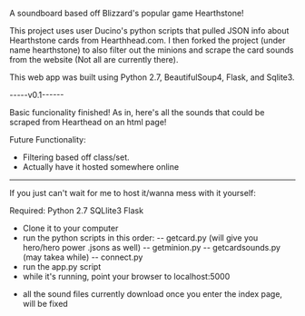 A soundboard based off Blizzard's popular game Hearthstone!

This project uses user Ducino's python scripts that pulled JSON info about Hearthstone cards
from Hearthhead.com. I then forked the project (under name hearthstone) to also filter out the minions
and scrape the card sounds from the website (Not all are currently there).

This web app was built using Python 2.7, BeautifulSoup4, Flask, and Sqlite3.

-----v0.1------

Basic funcionality finished! As in, here's all the sounds that could be scraped from Hearthead on an html page!

Future Functionality:
- Filtering based off class/set.
- Actually have it hosted somewhere online

------------------------------


If you just can't wait for me to host it/wanna mess with it yourself:

Required:
Python 2.7
SQLlite3
Flask

- Clone it to your computer
- run the python scripts in this order:
	-- getcard.py (will give you hero/hero power .jsons as well)
	-- getminion.py
	-- getcardsounds.py (may takea while)
	-- connect.py
- run the app.py script
- while it's running, point your browser to localhost:5000
* all the sound files currently download once you enter the index page, will be fixed